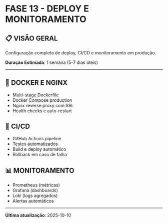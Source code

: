 # FASE 13 - DEPLOY E MONITORAMENTO

## 📋 VISÃO GERAL

Configuração completa de deploy, CI/CD e monitoramento em produção.

**Duração Estimada**: 1 semana (5-7 dias úteis)

---

## 🐳 DOCKER E NGINX

- Multi-stage Dockerfile
- Docker Compose production
- Nginx reverse proxy com SSL
- Health checks e auto-restart

## 🔄 CI/CD

- GitHub Actions pipeline
- Testes automatizados
- Build e deploy automático
- Rollback em caso de falha

## 📊 MONITORAMENTO

- Prometheus (métricas)
- Grafana (dashboards)
- Loki (logs agregados)
- Alertas automáticos

---

**Última atualização**: 2025-10-10
